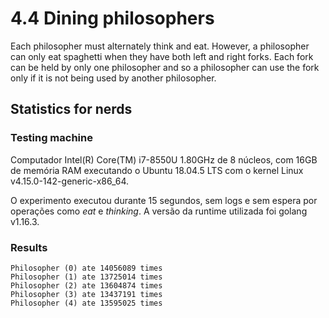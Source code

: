 # 4.4 Dining philosophers

Each philosopher must alternately think and eat. However, a philosopher can only eat spaghetti when they have both left and right forks. Each fork can be held by only one philosopher and so a philosopher can use the fork only if it is not being used by another philosopher.

## Statistics for nerds

### Testing machine
Computador Intel(R) Core(TM) i7-8550U 1.80GHz de 8 núcleos,
com 16GB de memória RAM executando o Ubuntu 18.04.5 LTS com
o kernel Linux v4.15.0-142-generic-x86_64.

O experimento executou durante 15 segundos, sem logs e sem espera por operações
como *eat* e *thinking*. A versão da runtime utilizada foi golang v1.16.3.

### Results
``` shell
Philosopher (0) ate 14056089 times
Philosopher (1) ate 13725014 times
Philosopher (2) ate 13604874 times
Philosopher (3) ate 13437191 times
Philosopher (4) ate 13595025 times
```